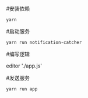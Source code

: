 #安装依赖

`yarn`

#启动服务

`yarn run notification-catcher`

#编写逻辑

editor './app.js'

#发送服务

`yarn run app`
